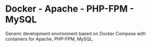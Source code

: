# Docker - Apache - PHP-FPM - MySQL
Generic development environment based on Docker Compose with containers for Apache, PHP-FPM, MySQL.
